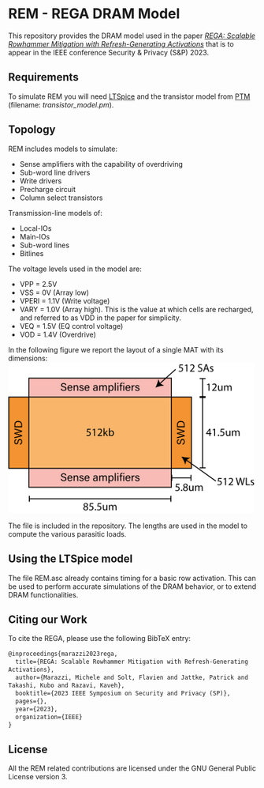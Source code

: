 # REM - REGA DRAM Model

This repository provides the DRAM model used in the paper _[REGA: Scalable Rowhammer Mitigation with
Refresh-Generating Activations](https://comsec.ethz.ch/wp-content/files/rega\_sp23.pdf)_ that is to appear in the IEEE conference Security & Privacy (S&P) 2023.

## Requirements

To simulate REM you will need [LTSpice](https://www.analog.com/en/design-center/design-tools-and-calculators/ltspice-simulator.html) and the transistor model from [PTM](https://ptm.asu.edu/) (filename: _transistor_model.pm_).

## Topology
REM includes models to simulate:
- Sense amplifiers with the capability of overdriving
- Sub-word line drivers
- Write drivers
- Precharge circuit
- Column select transistors

Transmission-line models of:
- Local-IOs
- Main-IOs
- Sub-word lines 
- Bitlines

The voltage levels used in the model are:
- VPP = 2.5V
- VSS = 0V (Array low)
- VPERI = 1.1V (Write voltage)
- VARY = 1.0V (Array high). This is the value at which cells are recharged, and referred to as VDD in the paper for simplicity.
- VEQ = 1.5V (EQ control voltage)
- VOD = 1.4V (Overdrive)

In the following figure we report the layout of a single MAT with its dimensions:
<img src="layout.png" width="500"/>

The file is included in the repository. The lengths are used in the model to compute the various parasitic loads.

## Using the LTSpice model
The file REM.asc already contains timing for a basic row activation. This can be used to perform accurate simulations of the DRAM behavior, or to extend DRAM functionalities.
## Citing our Work

To cite the REGA, please use the following BibTeX entry:

```
@inproceedings{marazzi2023rega,
  title={REGA: Scalable Rowhammer Mitigation with Refresh-Generating Activations},
  author={Marazzi, Michele and Solt, Flavien and Jattke, Patrick and Takashi, Kubo and Razavi, Kaveh},
  booktitle={2023 IEEE Symposium on Security and Privacy (SP)},
  pages={},
  year={2023},
  organization={IEEE}
}
```

## License
All the REM related contributions are licensed under the GNU General Public License version 3.